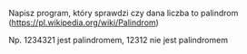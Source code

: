 Napisz program, który sprawdzi czy dana liczba to palindrom (https://pl.wikipedia.org/wiki/Palindrom)

Np. 1234321 jest palindromem, 12312 nie jest palindromem
